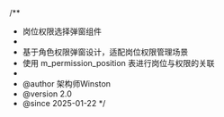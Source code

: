 /**
* 岗位权限选择弹窗组件
*
* 基于角色权限弹窗设计，适配岗位权限管理场景
* 使用 m_permission_position 表进行岗位与权限的关联
*
* @author 架构师Winston  
* @version 2.0
* @since 2025-01-22
*/